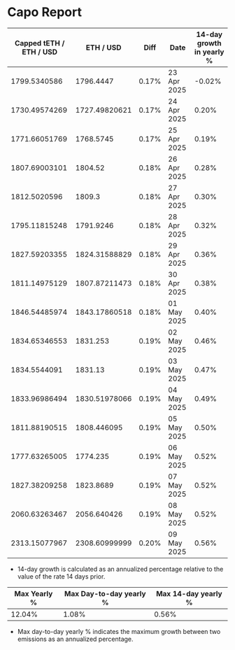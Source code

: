 # Capo Report

| Capped tETH / ETH / USD | ETH / USD | Diff | Date | 14-day growth in yearly % |
| --- | --- | --- | --- | --- |
| 1799.5340586 | 1796.4447 | 0.17% | 23 Apr 2025 | -0.02% |
| 1730.49574269 | 1727.49820621 | 0.17% | 24 Apr 2025 | 0.20% |
| 1771.66051769 | 1768.5745 | 0.17% | 25 Apr 2025 | 0.19% |
| 1807.69003101 | 1804.52 | 0.18% | 26 Apr 2025 | 0.28% |
| 1812.5020596 | 1809.3 | 0.18% | 27 Apr 2025 | 0.30% |
| 1795.11815248 | 1791.9246 | 0.18% | 28 Apr 2025 | 0.32% |
| 1827.59203355 | 1824.31588829 | 0.18% | 29 Apr 2025 | 0.36% |
| 1811.14975129 | 1807.87211473 | 0.18% | 30 Apr 2025 | 0.38% |
| 1846.54485974 | 1843.17860518 | 0.18% | 01 May 2025 | 0.40% |
| 1834.65346553 | 1831.253 | 0.19% | 02 May 2025 | 0.46% |
| 1834.5544091 | 1831.13 | 0.19% | 03 May 2025 | 0.47% |
| 1833.96986494 | 1830.51978066 | 0.19% | 04 May 2025 | 0.49% |
| 1811.88190515 | 1808.446095 | 0.19% | 05 May 2025 | 0.50% |
| 1777.63265005 | 1774.235 | 0.19% | 06 May 2025 | 0.52% |
| 1827.38209258 | 1823.8689 | 0.19% | 07 May 2025 | 0.52% |
| 2060.63263467 | 2056.640426 | 0.19% | 08 May 2025 | 0.52% |
| 2313.15077967 | 2308.60999999 | 0.20% | 09 May 2025 | 0.56% |


* 14-day growth is calculated as an annualized percentage relative to the value of the rate 14 days prior. 


| Max Yearly % | Max Day-to-day yearly % | Max 14-day yearly % | 
| --- | --- | --- |
| 12.04% | 1.08% | 0.56% | 


* Max day-to-day yearly % indicates the maximum growth between two emissions as an annualized percentage. 

